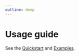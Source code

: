 ```yaml
---
outline: deep
---
```


# Usage guide

See the [Quickstart](./quickstart) and [Examples](https://github.com/electric-sql/electric/tree/main/examples).
